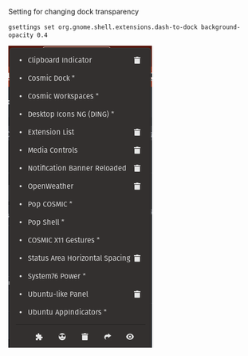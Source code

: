 Setting for changing dock transparency

```
gsettings set org.gnome.shell.extensions.dash-to-dock background-opacity 0.4
```

![Result](./extensions.PNG)


